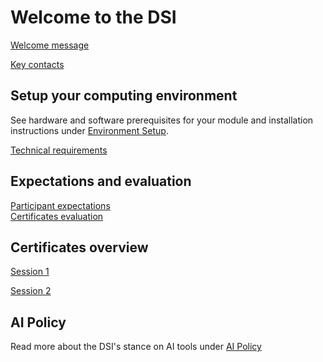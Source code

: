 # Welcome to the DSI
[Welcome message](/onboarding_documents/welcome_message.md)

[Key contacts](/onboarding_documents/key_contacts.md)

## Setup your computing environment
See hardware and software prerequisites for your module and installation instructions under [Environment Setup](/environment_setup).

[Technical requirements](/onboarding_documents/tech_requirements.md)

## Expectations and evaluation
[Participant expectations](/onboarding_documents/participant_expectations.md)  
[Certificates evaluation](/onboarding_documents/program_evaluation.md)

## Certificates overview
[Session 1](/onboarding_documents/session_specific/session_1/program_overview_session_1.md)

[Session 2](/onboarding_documents/session_specific/session_2/program_overview_session_2.md)

## AI Policy
Read more about the DSI's stance on AI tools under [AI Policy](/onboarding_documents/ai_policy.md)